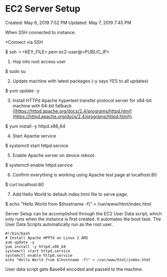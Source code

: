 # EC2 Server Setup

Created: May 6, 2019 7:52 PM
Updated: May 7, 2019 7:45 PM

When SSH connected to instance.

*Connect via SSH

$ ssh -i <KEY_FILE>.pem ec2-user@<PUBLIC_IP>

1) Hop into root access user

$ sudo su

2) Update machine with latest packages (-y says YES to all updates)

$ yum update -y

3) Install HTTPd Apache hypertext transfer protocol server for x84-bit machine with 64-bit fallback ([https://httpd.apache.org/docs/2.4/programs/httpd.html](https://httpd.apache.org/docs/2.4/programs/httpd.html)).

$ yum install -y httpd.x86_64

4) Start Apache service

$ systemctl start httpd.service

5) Enable Apache server on device reboot.

$ systemctl enable httpd.service

6) Confirm everything is working using Apache test page at localhost:80

$ curl localhost:80

7) Add Hello World to default index.html file to serve page.

$ echo "Hello World from $(hostname -f)" > /var/www/html/index.html

Server Setup can be accomplished through the EC2 User Data script, which only runs when the instance is first created. It automates the boot task. The User Data Scripts automatically run as the root user.

```
#!/bin/bash
# Install Apache HPPTd on Linux 2 AMI
yum update -y
yum install -y httpd.x86_64
systemctl start httpd.service
systemctl enable httpd.service
echo "Hello World from $(hostname -f)" > /var/www/html/index.html
```

User data script gets Base64 encoded and passed to the machine.